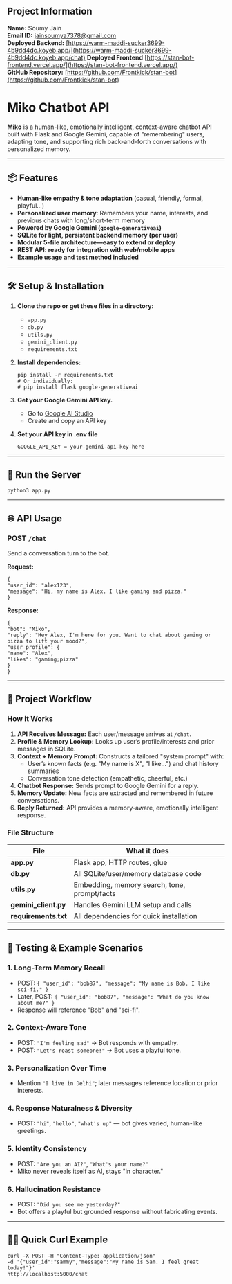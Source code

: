 ## Project Information

**Name:** Soumy Jain  
**Email ID:** jainsoumya7378@gmail.com  
**Deployed Backend:** [https://warm-maddi-sucker3699-4b9dd4dc.koyeb.app/](https://warm-maddi-sucker3699-4b9dd4dc.koyeb.app/chat)
**Deployed Frontend** [https://stan-bot-frontend.vercel.app/](https://stan-bot-frontend.vercel.app/)  
**GitHub Repository:** [https://github.com/Frontkick/stan-bot](https://github.com/Frontkick/stan-bot)


# Miko Chatbot API

**Miko** is a human-like, emotionally intelligent, context-aware chatbot API built with Flask and Google Gemini, capable of "remembering" users, adapting tone, and supporting rich back-and-forth conversations with personalized memory.

---

## 📦 Features

- **Human-like empathy & tone adaptation** (casual, friendly, formal, playful…)
- **Personalized user memory**: Remembers your name, interests, and previous chats with long/short-term memory
- **Powered by Google Gemini (`google-generativeai`)**
- **SQLite for light, persistent backend memory (per user)**
- **Modular 5-file architecture—easy to extend or deploy**
- **REST API: ready for integration with web/mobile apps**
- **Example usage and test method included**

---

## 🛠️ Setup & Installation

1. **Clone the repo or get these files in a directory:**
    - `app.py`
    - `db.py`
    - `utils.py`
    - `gemini_client.py`
    - `requirements.txt`

2. **Install dependencies:**
    ```
    pip install -r requirements.txt
    # Or individually:
    # pip install flask google-generativeai
    ```

3. **Get your Google Gemini API key.**
    - Go to [Google AI Studio](https://aistudio.google.com/app/apikey)
    - Create and copy an API key

4. **Set your API key in .env file**
    ```
    GOOGLE_API_KEY = your-gemini-api-key-here
    ```

---

## 🚀 Run the Server
    python3 app.py



---

## 🌐 API Usage

### POST `/chat`

Send a conversation turn to the bot.

**Request:**
```
{
"user_id": "alex123",
"message": "Hi, my name is Alex. I like gaming and pizza."
}
```


**Response:**
```
{
"bot": "Miko",
"reply": "Hey Alex, I'm here for you. Want to chat about gaming or pizza to lift your mood?",
"user_profile": {
"name": "Alex",
"likes": "gaming;pizza"
}
}
```


---

## 🧬 Project Workflow

### How it Works

1. **API Receives Message:** Each user/message arrives at `/chat`.
2. **Profile & Memory Lookup:** Looks up user’s profile/interests and prior messages in SQLite.
3. **Context + Memory Prompt:** Constructs a tailored "system prompt" with:
    - User’s known facts (e.g. "My name is X", "I like...") and chat history summaries
    - Conversation tone detection (empathetic, cheerful, etc.)
4. **Chatbot Response:** Sends prompt to Google Gemini for a reply.
5. **Memory Update:** New facts are extracted and remembered in future conversations.
6. **Reply Returned:** API provides a memory-aware, emotionally intelligent response.

### File Structure

| File               | What it does                                   |
|--------------------|------------------------------------------------|
| **app.py**         | Flask app, HTTP routes, glue                   |
| **db.py**          | All SQLite/user/memory database code           |
| **utils.py**       | Embedding, memory search, tone, prompt/facts   |
| **gemini_client.py** | Handles Gemini LLM setup and calls           |
| **requirements.txt** | All dependencies for quick installation      |


---

## 🧪 Testing & Example Scenarios

### 1. **Long-Term Memory Recall**
- POST: `{ "user_id": "bob87", "message": "My name is Bob. I like sci-fi." }`
- Later, POST: `{ "user_id": "bob87", "message": "What do you know about me?" }`
- Response will reference "Bob" and "sci-fi".

### 2. **Context-Aware Tone**
- POST: `"I'm feeling sad"` → Bot responds with empathy.
- POST: `"Let's roast someone!"` → Bot uses a playful tone.

### 3. **Personalization Over Time**
- Mention `"I live in Delhi"`; later messages reference location or prior interests.

### 4. **Response Naturalness & Diversity**
- POST: `"hi"`, `"hello"`, `"what's up"` — bot gives varied, human-like greetings.

### 5. **Identity Consistency**
- POST: `"Are you an AI?"`, `"What's your name?"`
- Miko never reveals itself as AI, stays "in character."

### 6. **Hallucination Resistance**
- POST: `"Did you see me yesterday?"`
- Bot offers a playful but grounded response without fabricating events.

---

## 🧑‍💻 Quick Curl Example
```
curl -X POST -H "Content-Type: application/json"
-d '{"user_id":"sammy","message":"My name is Sam. I feel great today!"}'
http://localhost:5000/chat
```